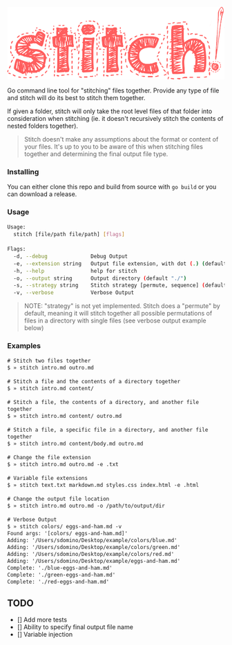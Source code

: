 ![sticth](./stitch.png)

Go command line tool for "stitching" files together. Provide any type of file and stitch will do its best to stitch them together.

If given a folder, stitch will only take the root level files of that folder into consideration when stitching (ie. it doesn't recursively stitch the contents of nested folders together).

> Stitch doesn't make any assumptions about the format or content of your files. It's up to you to be aware of this when stitching files together and determining the final output file type.

### Installing

You can either clone this repo and build from source with `go build` or you can download a release.

### Usage

```bash
Usage:
  stitch [file/path file/path] [flags]

Flags:
  -d, --debug              Debug Output
  -e, --extension string   Output file extension, with dot (.) (default ".md")
  -h, --help               help for stitch
  -o, --output string      Output directory (default "./")
  -s, --strategy string    Stitch strategy [permute, sequence] (default "permute") [NOT IMPLEMENTED]
  -v, --verbose            Verbose Output
```

> NOTE: "strategy" is not yet implemented. Stitch does a "permute" by default, meaning it will stitch together all possible permutations of files in a directory with single files (see verbose output example below)

### Examples

```
# Stitch two files together
$ » stitch intro.md outro.md

# Stitch a file and the contents of a directory together
$ » stitch intro.md content/

# Stitch a file, the contents of a directory, and another file together
$ » stitch intro.md content/ outro.md

# Stitch a file, a specific file in a directory, and another file together
$ » stitch intro.md content/body.md outro.md

# Change the file extension
$ » stitch intro.md outro.md -e .txt

# Variable file extensions
$ » stitch text.txt markdown.md styles.css index.html -e .html

# Change the output file location
$ » stitch intro.md outro.md -o /path/to/output/dir

# Verbose Output
$ » stitch colors/ eggs-and-ham.md -v
Found args: '[colors/ eggs-and-ham.md]'
Adding: '/Users/sdomino/Desktop/example/colors/blue.md'
Adding: '/Users/sdomino/Desktop/example/colors/green.md'
Adding: '/Users/sdomino/Desktop/example/colors/red.md'
Adding: '/Users/sdomino/Desktop/example/eggs-and-ham.md'
Complete: './blue-eggs-and-ham.md'
Complete: './green-eggs-and-ham.md'
Complete: './red-eggs-and-ham.md'
```

## TODO

- [] Add more tests
- [] Ability to specify final output file name
- [] Variable injection
